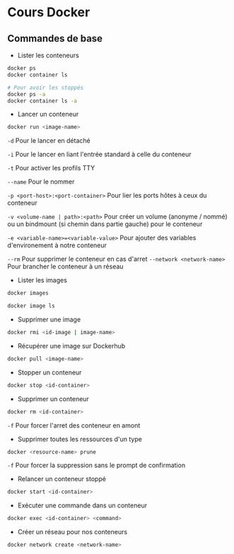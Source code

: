 # Cours Docker 

## Commandes de base 

* Lister les conteneurs 

```bash
docker ps
docker container ls

# Pour avoir les stoppés
docker ps -a 
docker container ls -a
```

* Lancer un conteneur 

```bash
docker run <image-name>
```

`-d` Pour le lancer en détaché

`-i` Pour le lancer en liant l'entrée standard à celle du conteneur

`-t` Pour activer les profils TTY

`--name` Pour le nommer

`-p <port-host>:<port-container>` Pour lier les ports hôtes à ceux du conteneur

`-v <volume-name | path>:<path>` Pour créer un volume (anonyme / nommé) ou un bindmount (si chemin dans partie gauche) pour le conteneur

`-e <variable-name>=<variable-value>` Pour ajouter des variables d'environement à notre conteneur

`--rm` Pour supprimer le conteneur en cas d'arret
`--network <network-name>` Pour brancher le conteneur à un réseau

* Lister les images

```bash
docker images

docker image ls
```

* Supprimer une image

```bash
docker rmi <id-image | image-name>
```

* Récupérer une image sur Dockerhub

```bash
docker pull <image-name>
```

* Stopper un conteneur 

```bash
docker stop <id-container>
```

* Supprimer un conteneur

```bash
docker rm <id-container>
```

`-f` Pour forcer l'arret des conteneur en amont

* Supprimer toutes les ressources d'un type

```bash
docker <resource-name> prune
```

`-f` Pour forcer la suppression sans le prompt de confirmation

* Relancer un conteneur stoppé 

```bash
docker start <id-container>
```

* Exécuter une commande dans un conteneur 

```bash
docker exec <id-container> <command>
```

* Créer un réseau pour nos conteneurs 

```bash
docker network create <network-name>
```